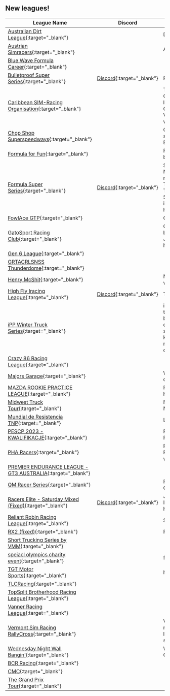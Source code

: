 ## New leagues!

| League Name | Discord | About |
|---------------------------------------------------------------------------------------------------------------------------------------|----------------------------------------------------------|----------------------------------------------------------------------------------------------------------------------------------------------------------------------------------------------------------------------------------------------------------------------------------|
|[Australian Dirt League](https://members.iracing.com/membersite/member/LeagueView.do?league=10294){:target="_blank"} | |Dirt League /Sprint cars |
|[Austrian Simracers](https://members.iracing.com/membersite/member/LeagueView.do?league=10295){:target="_blank"} | |Austrian Simracers e\.V\. |
|[Blue Wave Formula Career](https://members.iracing.com/membersite/member/LeagueView.do?league=10269){:target="_blank"} | | |
|[Bulletproof Super Series](https://members.iracing.com/membersite/member/LeagueView.do?league=10273){:target="_blank"} |[Discord](https://discord.gg/gxBs7sgSDA){:target="_blank"} |Fixed Asphalt Super Late Models |
|[Caribbean SIM\-Racing Organisation](https://members.iracing.com/membersite/member/LeagueView.do?league=10276){:target="_blank"} | |The Caribbean SIM\-Racing Organisation hosts championships and league races for members from the Caribbean\. But, it's open for others too\. Visit our website for more information at www\.CaribbeanSIMRacing\.org |
|[Chop Shop Superspeedways](https://members.iracing.com/membersite/member/LeagueView.do?league=10284){:target="_blank"} | |Cup, Xfinity, Trucks and 87's at all the superspeedways\. Saturdays at 6:30pm Est time |
|[Formula for Fun](https://members.iracing.com/membersite/member/LeagueView.do?league=10268){:target="_blank"} | |Fun League for people trying to get better |
|[Formula Super Series](https://members.iracing.com/membersite/member/LeagueView.do?league=10300){:target="_blank"} |[Discord](https://discord.gg/Bjb7tKdH3F){:target="_blank"} |Super Formula league running on Monday Nights\.  Sprint and Feature races\. 9 PM Eastern Time\.  Driver and Team Championships\.  Broadcast on Turn200's channel\.  $10 entry fee\. $50\+ Purse\.  Link to Discord for more information \-\> https://discord\.gg/Bjb7tKdH3F |
|[FowlAce GTP](https://members.iracing.com/membersite/member/LeagueView.do?league=10270){:target="_blank"} | |GTP Racing with AI |
|[GatoSport Racing Club](https://members.iracing.com/membersite/member/LeagueView.do?league=10297){:target="_blank"} | |Online club racing from the people who brought you CurdTruck and Weezuka\. Join our discord: https://discord\.com/invite/ywVbGTyZrW |
|[Gen 6 League](https://members.iracing.com/membersite/member/LeagueView.do?league=10296){:target="_blank"} | | |
|[GRTACRLSNSS Thunderdome](https://members.iracing.com/membersite/member/LeagueView.do?league=10290){:target="_blank"} | | |
|[Henry McShit](https://members.iracing.com/membersite/member/LeagueView.do?league=10278){:target="_blank"} | |Miatas, F4, Porsche Cup cars, Formula vee |
|[High Fly Iracing League](https://members.iracing.com/membersite/member/LeagueView.do?league=10279){:target="_blank"} |[Discord](https://discord.gg/h9e9Fsez){:target="_blank"} |Teamed 2 hour \+ endurance racing |
|[iPP Winter Truck Series](https://members.iracing.com/membersite/member/LeagueView.do?league=10272){:target="_blank"} | |iRacing Pennsylvania Posse introduces the iPP Winter Truck Series\! Presented by the Turn 2 Terribles\. Fixed Setup\. 2 drop weeks\. 3 dirt races and half the schedule will be legacy/free tracks to keep costs down to non\-asphalt regulars\. Dirt and Asphalt worlds collide\. |
|[Crazy 86 Racing League](https://members.iracing.com/membersite/member/LeagueView.do?league=10287){:target="_blank"} | | |
|[Majors Garage](https://members.iracing.com/membersite/member/LeagueView.do?league=10306){:target="_blank"} | |Weekly Pit Parties, coaching and development\! |
|[MAZDA ROOKIE PRACTICE LEAGUE](https://members.iracing.com/membersite/member/LeagueView.do?league=10277){:target="_blank"} | |Prepare for next week, practice and have fun |
|[Midwest Truck Tour](https://members.iracing.com/membersite/member/LeagueView.do?league=10291){:target="_blank"} | |NASCAR Truck Series touring the Midwest |
|[Mundial de Resistencia TNP](https://members.iracing.com/membersite/member/LeagueView.do?league=10271){:target="_blank"} | |Liga de eventos endurance |
|[PESCP 2023 \- KWALIFIKACJE](https://members.iracing.com/membersite/member/LeagueView.do?league=10281){:target="_blank"} | |Porsche Esports Sprint Challenge Poland 2023 \- Kwalifikacje |
|[PHA Racers](https://members.iracing.com/membersite/member/LeagueView.do?league=10304){:target="_blank"} | |Pennsylvania Hillclimb Association Racer off season series\. To join apply with Car \# and class you currently run\. |
|[PREMIER ENDURANCE LEAGUE \- GT3 AUSTRALIA](https://members.iracing.com/membersite/member/LeagueView.do?league=10288){:target="_blank"} | | |
|[QM Racer Series](https://members.iracing.com/membersite/member/LeagueView.do?league=10302){:target="_blank"} | |Private Series for QM Friends and Competitors |
|[Racers Elite \- Saturday Mixed \(Fixed\)](https://members.iracing.com/membersite/member/LeagueView.do?league=10305){:target="_blank"} |[Discord](https://discord.gg/bKQEJYhHqJ){:target="_blank"} |Join our Discord for Additional Information\! https://discord\.gg/bKQEJYhHqJ |
|[Reliant Robin Racing League](https://members.iracing.com/membersite/member/LeagueView.do?league=10303){:target="_blank"} | |SimCoach Fun League |
|[RX2 \(fixed\)](https://members.iracing.com/membersite/member/LeagueView.do?league=10282){:target="_blank"} | |RX2 |
|[Short Trucking Series by VMM](https://members.iracing.com/membersite/member/LeagueView.do?league=10283){:target="_blank"} | | |
|[speiacl olympics charity event](https://members.iracing.com/membersite/member/LeagueView.do?league=10280){:target="_blank"} | |for fun |
|[TGT Motor Sports](https://members.iracing.com/membersite/member/LeagueView.do?league=10298){:target="_blank"} | |have fun be courteous and NO DRAMA |
|[TLCRacing](https://members.iracing.com/membersite/member/LeagueView.do?league=10293){:target="_blank"} | | |
|[TopSplit Brotherhood Racing League](https://members.iracing.com/membersite/member/LeagueView.do?league=10285){:target="_blank"} | | |
|[Vanner Racing League](https://members.iracing.com/membersite/member/LeagueView.do?league=10275){:target="_blank"} | | |
|[Vermont Sim Racing RallyCross](https://members.iracing.com/membersite/member/LeagueView.do?league=10299){:target="_blank"} | |Vermont Sim Racing hosting Monday night weekly RallyCross events\. Join us locally in out 5 racing sims or online and see if you've got what it takes to win\. |
|[Wednesday Night Wall Bangin'](https://members.iracing.com/membersite/member/LeagueView.do?league=10292){:target="_blank"} | |Weekly dirt pro late model league\. Clean fun racing\. |
|[BCR Racing](https://members.iracing.com/membersite/member/LeagueView.do?league=10289){:target="_blank"} | | |
|[CMC](https://members.iracing.com/membersite/member/LeagueView.do?league=10286){:target="_blank"} | | |
|[The Grand Prix Tour](https://members.iracing.com/membersite/member/LeagueView.do?league=10301){:target="_blank"} | | |

